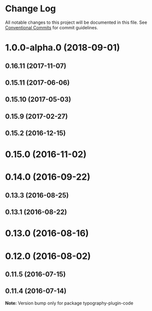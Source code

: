 # Change Log

All notable changes to this project will be documented in this file.
See [Conventional Commits](https://conventionalcommits.org) for commit guidelines.

<a name="1.0.0-alpha.0"></a>
# 1.0.0-alpha.0 (2018-09-01)



<a name="0.16.11"></a>
## 0.16.11 (2017-11-07)



<a name="0.15.11"></a>
## 0.15.11 (2017-06-06)



<a name="0.15.10"></a>
## 0.15.10 (2017-05-03)



<a name="0.15.9"></a>
## 0.15.9 (2017-02-27)



<a name="0.15.2"></a>
## 0.15.2 (2016-12-15)



<a name="0.15.0"></a>
# 0.15.0 (2016-11-02)



<a name="0.14.0"></a>
# 0.14.0 (2016-09-22)



<a name="0.13.3"></a>
## 0.13.3 (2016-08-25)



<a name="0.13.1"></a>
## 0.13.1 (2016-08-22)



<a name="0.13.0"></a>
# 0.13.0 (2016-08-16)



<a name="0.12.0"></a>
# 0.12.0 (2016-08-02)



<a name="0.11.5"></a>
## 0.11.5 (2016-07-15)



<a name="0.11.4"></a>
## 0.11.4 (2016-07-14)

**Note:** Version bump only for package typography-plugin-code
